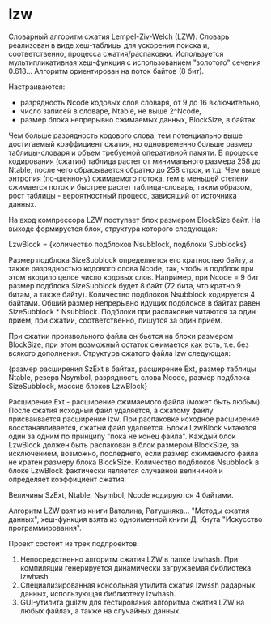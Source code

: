 # lzw
Словарный алгоритм сжатия Lempel-Ziv-Welch (LZW). Словарь реализован в виде хеш-таблицы для ускорения поиска и, соответственно, процесса сжатия/распаковки. Используется мультипликативная хеш-функция с использованием "золотого" сечения 0.618... Алгоритм ориентирован на поток байтов (8 бит).

Настраиваются: 
- разрядность Ncode кодовых слов словаря, от 9 до 16 включительно,
- число записей в словаре, Ntable, не выше 2^Ncode,
- размер блока непрерывно сжимаемых данных, BlockSize, в байтах.

Чем больше разрядность кодового слова, тем потенциально выше достигаемый коэффициент сжатия, но одновременно больше размер таблицы-словаря и объем требуемой оперативной памяти. В процессе кодирования (сжатия) таблица растет от минимального размера 258 до Ntable, после чего сбрасывается обратно до 258 строк, и т.д. Чем выше энтропия (по-шеннону) сжимаемого потока, тем в меньшей степени сжимается поток и быстрее растет таблица-словарь, таким образом, рост таблицы - вероятностный процесс, зависящий от источника данных.

На вход компрессора LZW поступает блок размером BlockSize байт. На выходе формируется блок, структура которого следующая:

LzwBlock = {количество подблоков Nsubblock, подблоки Subblocks}

Размер подблока SizeSubblock определяется его кратностью байту, а также разрядностью кодового слова Ncode, так, чтобы в подблок при этом входило целое число кодовых слов. Например, при Ncode = 9 бит размер подблока SizeSubblock будет 8 байт (72 бита, что кратно 9 битам, а также байту). Количество подблоков Nsubblock кодируется 4 байтами. Общий размер непрерывно идущих подблоков в байтах равен SizeSubblock * Nsubblock. Подблоки при распаковке читаются за один прием; при сжатии, соответственно, пишутся за один прием.

При сжатии произвольного файла он бьется на блоки размером BlockSize, при этом возможный остаток сжимается как есть, т.е. без всякого дополнения. Структура сжатого файла lzw следующая:

{размер расширения SzExt в байтах, расширение Ext, размер таблицы Ntable, резерв Nsymbol, разрядность слова Ncode, размер подблока SizeSubblock, массив блоков LzwBlock}

Расширение Ext - расширение сжимаемого файла (может быть любым). После сжатия исходный файл удаляется, а сжатому файлу присваивается расширение lzw. При распаковке исходное расширение восстанавливается, сжатый файл удаляется. Блоки LzwBlock читаются один за одним по принципу "пока не конец файла". Каждый блок LzwBlock должен быть распакован в блок размером BlockSize, за исключением, возможно, последнего, если размер сжимаемого файла не кратен размеру блока BlockSize. Количество подблоков Nsubblock в блоке LzwBlock фактически является случайной величиной и определяет коэффициент сжатия.

Величины SzExt, Ntable, Nsymbol, Ncode кодируются 4 байтами.

Алгоритм LZW взят из книги Ватолина, Ратушняка... "Методы сжатия данных", хеш-функция взята из одноименной книги Д. Кнута "Искусство программирования".

Проект состоит из трех подпроектов:
1. Непосредственно алгоритм сжатия LZW в папке lzwhash. При компиляции генерируется динамически загружаемая библиотека lzwhash.
2. Специализированная консольная утилита сжатия lzwssh радарных данных, использующая библиотеку lzwhash.
3. GUI-утилита guilzw для тестирования алгоритма сжатия LZW на любых файлах, а также на случайных данных.
